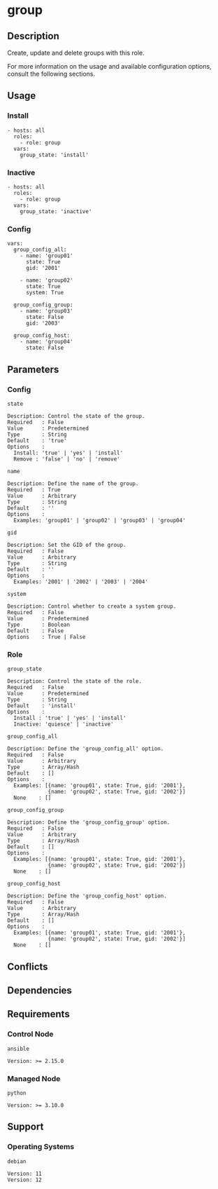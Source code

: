 # group

## Description

Create, update and delete groups with this role.

For more information on the usage and available configuration options,
consult the following sections.

## Usage

### Install

```
- hosts: all
  roles:
    - role: group
  vars:
    group_state: 'install'
```

### Inactive

```
- hosts: all
  roles:
    - role: group
  vars:
    group_state: 'inactive'
```

### Config

```
vars:
  group_config_all:
    - name: 'group01'
      state: True
      gid: '2001'

    - name: 'group02'
      state: True
      system: True

  group_config_group:
    - name: 'group03'
      state: False
      gid: '2003'

  group_config_host:
    - name: 'group04'
      state: False
```

## Parameters

### Config

`state`

    Description: Control the state of the group.
    Required   : False
    Value      : Predetermined
    Type       : String
    Default    : 'true'
    Options    :
      Install: 'true' | 'yes' | 'install'
      Remove : 'false' | 'no' | 'remove'

`name`

    Description: Define the name of the group.
    Required   : True
    Value      : Arbitrary
    Type       : String
    Default    : ''
    Options    :
      Examples: 'group01' | 'group02' | 'group03' | 'group04'

`gid`

    Description: Set the GID of the group.
    Required   : False
    Value      : Arbitrary
    Type       : String
    Default    : ''
    Options    :
      Examples: '2001' | '2002' | '2003' | '2004'

`system`

    Description: Control whether to create a system group.
    Required   : False
    Value      : Predetermined
    Type       : Boolean
    Default    : False
    Options    : True | False

### Role

`group_state`

    Description: Control the state of the role.
    Required   : False
    Value      : Predetermined
    Type       : String
    Default    : 'install'
    Options    :
      Install : 'true' | 'yes' | 'install'
      Inactive: 'quiesce' | 'inactive'

`group_config_all`

    Description: Define the 'group_config_all' option.
    Required   : False
    Value      : Arbitrary
    Type       : Array/Hash
    Default    : []
    Options    :
      Examples: [{name: 'group01', state: True, gid: '2001'},
                 {name: 'group02', state: True, gid: '2002'}]
      None    : []

`group_config_group`

    Description: Define the 'group_config_group' option.
    Required   : False
    Value      : Arbitrary
    Type       : Array/Hash
    Default    : []
    Options    :
      Examples: [{name: 'group01', state: True, gid: '2001'},
                 {name: 'group02', state: True, gid: '2002'}]
      None    : []

`group_config_host`

    Description: Define the 'group_config_host' option.
    Required   : False
    Value      : Arbitrary
    Type       : Array/Hash
    Default    : []
    Options    :
      Examples: [{name: 'group01', state: True, gid: '2001'},
                 {name: 'group02', state: True, gid: '2002'}]
      None    : []

## Conflicts

## Dependencies

## Requirements

### Control Node

`ansible`

    Version: >= 2.15.0

### Managed Node

`python`

    Version: >= 3.10.0

## Support

### Operating Systems

`debian`

    Version: 11
    Version: 12
